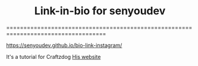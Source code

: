 <h1 style="text-align: center;">
  Link-in-bio for senyoudev
</h1>
===================================================================================

https://senyoudev.github.io/bio-link-instagram/


It's a tutorial for Craftzdog
[His website](https://www.craftz.dog/)
